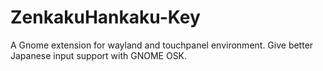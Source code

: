 # ZenkakuHankaku-Key
A Gnome extension for wayland and touchpanel environment. Give better Japanese input support with GNOME OSK. 
